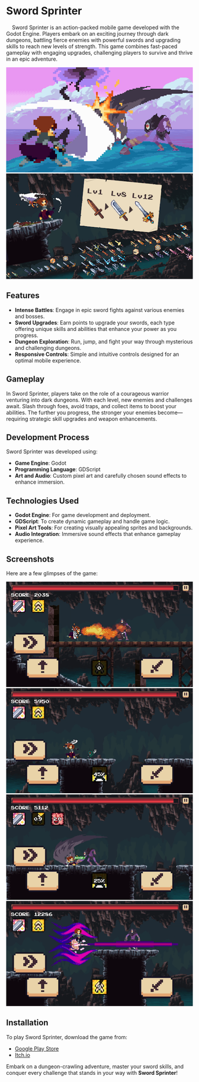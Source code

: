# Sword Sprinter

&nbsp;&nbsp;&nbsp;&nbsp;Sword Sprinter is an action-packed mobile game developed with the Godot Engine. Players embark on an exciting journey through dark dungeons, battling fierce enemies with powerful swords and upgrading skills to reach new levels of strength. This game combines fast-paced gameplay with engaging upgrades, challenging players to survive and thrive in an epic adventure.

<img src="./resources/Thumbnails1.png" alt="Action!"/>
<img src="./resources/Thumbnails2.png" alt="Upgrades!"/>

## Features
- **Intense Battles**: Engage in epic sword fights against various enemies and bosses.
- **Sword Upgrades**: Earn points to upgrade your swords, each type offering unique skills and abilities that enhance your power as you progress.
- **Dungeon Exploration**: Run, jump, and fight your way through mysterious and challenging dungeons.
- **Responsive Controls**: Simple and intuitive controls designed for an optimal mobile experience.

## Gameplay
In Sword Sprinter, players take on the role of a courageous warrior venturing into dark dungeons. With each level, new enemies and challenges await. Slash through foes, avoid traps, and collect items to boost your abilities. The further you progress, the stronger your enemies become—requiring strategic skill upgrades and weapon enhancements.

## Development Process
Sword Sprinter was developed using:
- **Game Engine**: Godot
- **Programming Language**: GDScript
- **Art and Audio**: Custom pixel art and carefully chosen sound effects to enhance immersion.

## Technologies Used
- **Godot Engine**: For game development and deployment.
- **GDScript**: To create dynamic gameplay and handle game logic.
- **Pixel Art Tools**: For creating visually appealing sprites and backgrounds.
- **Audio Integration**: Immersive sound effects that enhance gameplay experience.

## Screenshots
Here are a few glimpses of the game:

<img src="./resources/Gameplay1.png" alt="Fire!"/>
<img src="./resources/Gameplay2.png" alt="Swing your Sword!"/>
<img src="./resources/Gameplay3.png" alt="Doge Enemie Attacks!"/>
<img src="./resources/Gameplay4.png" alt="Special Skills!"/>

## Installation
To play Sword Sprinter, download the game from:
- [Google Play Store]()
- [Itch.io]()

Embark on a dungeon-crawling adventure, master your sword skills, and conquer every challenge that stands in your way with **Sword Sprinter**!
